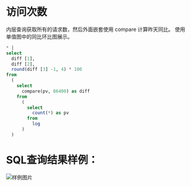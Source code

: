 # 访问次数

内层查询获取所有的请求数，然后外面嵌套使用 compare 计算昨天同比。
使用单值图中的同比环比图展示。



```SQL
* |
select
  diff [1],
  diff [2],
  round(diff [3] -1, 4) * 100
from
  (
    select
      compare(pv, 86400) as diff
    from
      (
        select
          count(*) as pv
        from
          log
      )
  )
```

# SQL查询结果样例：

![样例图片](http://slsconsole.oss-cn-hangzhou.aliyuncs.com/sql_sample/%E8%AE%BF%E9%97%AE%E6%AC%A1%E6%95%B01585132660.jpg)